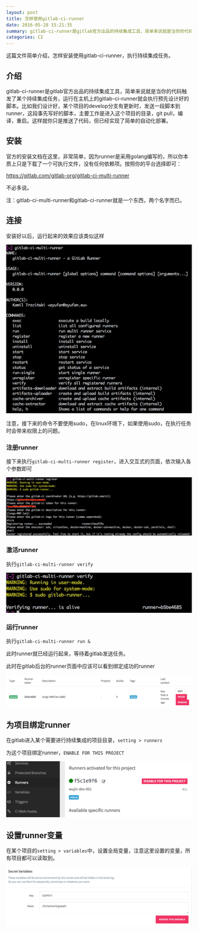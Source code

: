 ```yaml
---
layout: post
title: 怎样使用gitlab-ci-runner
date: 2016-05-28 15:21:35
summary: gitlab-ci-runner是gitlab官方出品的持续集成工具，简单来说就是当你的代码触发了某个持续集成任务，运行在主机上的gitlab-ci-runner就会执行预先设计好的脚本
categories: CI
---
```




这篇文件简单介绍，怎样安装使用gitlab-ci-runner，执行持续集成任务。



## 介绍

gitlab-ci-runner是gitlab官方出品的持续集成工具，简单来说就是当你的代码触发了某个持续集成任务，运行在主机上的gitlab-ci-runner就会执行预先设计好的脚本。比如我们设计好，某个项目的develop分支有更新时，发送一段脚本到runner，这段事先写好的脚本，主要工作是进入这个项目的目录，git pull，编译，重启。这样就你只是推送了代码，但已经实现了简单的自动化部署。



## 安装

官方的安装文档在这里，非常简单，因为runner是采用golang编写的，所以你本质上只是下载了一个可执行文件，没有任何依赖项。按照你的平台选择即可：

https://gitlab.com/gitlab-org/gitlab-ci-multi-runner

不必多说。

注：gitlab-ci-multi-runner和gitlab-ci-runner就是一个东西，两个名字而已。



## 连接

安装好以后，运行起来的效果应该类似这样

![](/images/gitlab-ci-multi-runner-01.jpg)

注意，接下来的命令不要使用sudo，在linux环境下，如果使用sudo，在执行任务时会带来权限上的问题。



### 注册runner

接下来执行`gitlab-ci-multi-runner register`，进入交互式的页面，依次输入各个参数即可

![](/images/gitlab-ci-multi-runner-02.jpg)



### 激活runner

执行`gitlab-ci-multi-runner verify`

![](/images/gitlab-ci-multi-runner-03.jpg)



### 运行runner

执行`gitlab-ci-multi-runner run &`

此时runner就已经运行起来，等待着gitlab发送任务。



此时在gitlab后台的runner页面中应该可以看到绑定成功的runner

 ![](/images/gitlab-ci-multi-runner-04.jpg)



## 为项目绑定runner

在gitlab进入某个需要进行持续集成的项目目录，`setting > runners`

为这个项目绑定runner，`ENABLE FOR THIS PROJECT`

![](/images/gitlab-ci-multi-runner-05.jpg)



## 设置runner变量

在某个项目的`setting > variables`中，设置全局变量，注意这里设置的变量，所有项目都可以读取到。

![](/images/gitlab-ci-multi-runner-06.jpg)